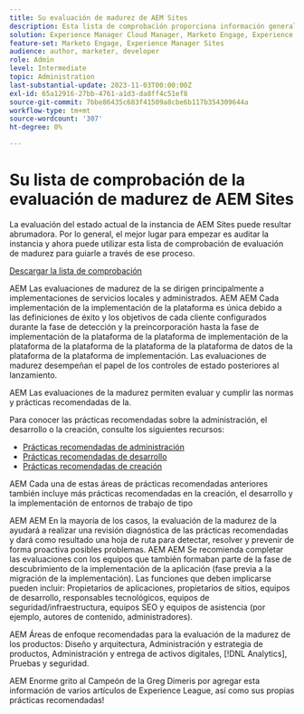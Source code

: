 ```yaml
---
title: Su evaluación de madurez de AEM Sites
description: Esta lista de comprobación proporciona información general sobre las preguntas clave que usted y su equipo deben responder al evaluar la madurez de su instancia de AEM Sites
solution: Experience Manager Cloud Manager, Marketo Engage, Experience Manager Sites
feature-set: Marketo Engage, Experience Manager Sites
audience: author, marketer, developer
role: Admin
level: Intermediate
topic: Administration
last-substantial-update: 2023-11-03T00:00:00Z
exl-id: 65a12916-27bb-4761-a1d3-da8ff4c51ef8
source-git-commit: 7bbe86435c683f41509a8cbe6b117b354309644a
workflow-type: tm+mt
source-wordcount: '307'
ht-degree: 0%

---
```


# Su lista de comprobación de la evaluación de madurez de AEM Sites

La evaluación del estado actual de la instancia de AEM Sites puede resultar abrumadora. Por lo general, el mejor lugar para empezar es auditar la instancia y ahora puede utilizar esta lista de comprobación de evaluación de madurez para guiarle a través de ese proceso.

[Descargar la lista de comprobación](assets/AEM-Sites-Maturity-Assessment.xlsx)

AEM Las evaluaciones de madurez de la se dirigen principalmente a implementaciones de servicios locales y administrados. AEM AEM Cada implementación de la implementación de la plataforma es única debido a las definiciones de éxito y los objetivos de cada cliente configurados durante la fase de detección y la preincorporación hasta la fase de implementación de la plataforma de la plataforma de implementación de la plataforma de la plataforma de la plataforma de la plataforma de datos de la plataforma de la plataforma de implementación. Las evaluaciones de madurez desempeñan el papel de los controles de estado posteriores al lanzamiento.

AEM Las evaluaciones de la madurez permiten evaluar y cumplir las normas y prácticas recomendadas de la.

Para conocer las prácticas recomendadas sobre la administración, el desarrollo o la creación, consulte los siguientes recursos:

* [Prácticas recomendadas de administración](https://experienceleague.adobe.com/docs/experience-manager-65/administering/bestpractices/administer-best-practices.html?lang=en)
* [Prácticas recomendadas de desarrollo](https://experienceleague.adobe.com/docs/experience-manager-65/developing/bestpractices/best-practices.html?lang=en)
* [Prácticas recomendadas de creación](https://experienceleague.adobe.com/docs/experience-manager-65/authoring/authoring/best-practices.html?lang=en)

AEM Cada una de estas áreas de prácticas recomendadas anteriores también incluye más prácticas recomendadas en la creación, el desarrollo y la implementación de entornos de trabajo de tipo

AEM AEM En la mayoría de los casos, la evaluación de la madurez de la ayudará a realizar una revisión diagnóstica de las prácticas recomendadas y dará como resultado una hoja de ruta para detectar, resolver y prevenir de forma proactiva posibles problemas. AEM AEM Se recomienda completar las evaluaciones con los equipos que también formaban parte de la fase de descubrimiento de la implementación de la aplicación (fase previa a la migración de la implementación). Las funciones que deben implicarse pueden incluir: Propietarios de aplicaciones, propietarios de sitios, equipos de desarrollo, responsables tecnológicos, equipos de seguridad/infraestructura, equipos SEO y equipos de asistencia (por ejemplo, autores de contenido, administradores).

AEM Áreas de enfoque recomendadas para la evaluación de la madurez de los productos: Diseño y arquitectura, Administración y estrategia de productos, Administración y entrega de activos digitales, [!DNL Analytics], Pruebas y seguridad.

AEM Enorme grito al Campeón de la Greg Dimeris por agregar esta información de varios artículos de Experience League, así como sus propias prácticas recomendadas!
